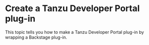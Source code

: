 # Create a Tanzu Developer Portal plug-in

<!-- It's not in the ToC right now because it's not finished -->

This topic tells you how to make a Tanzu Developer Portal plug-in by wrapping a Backstage plug-in.
